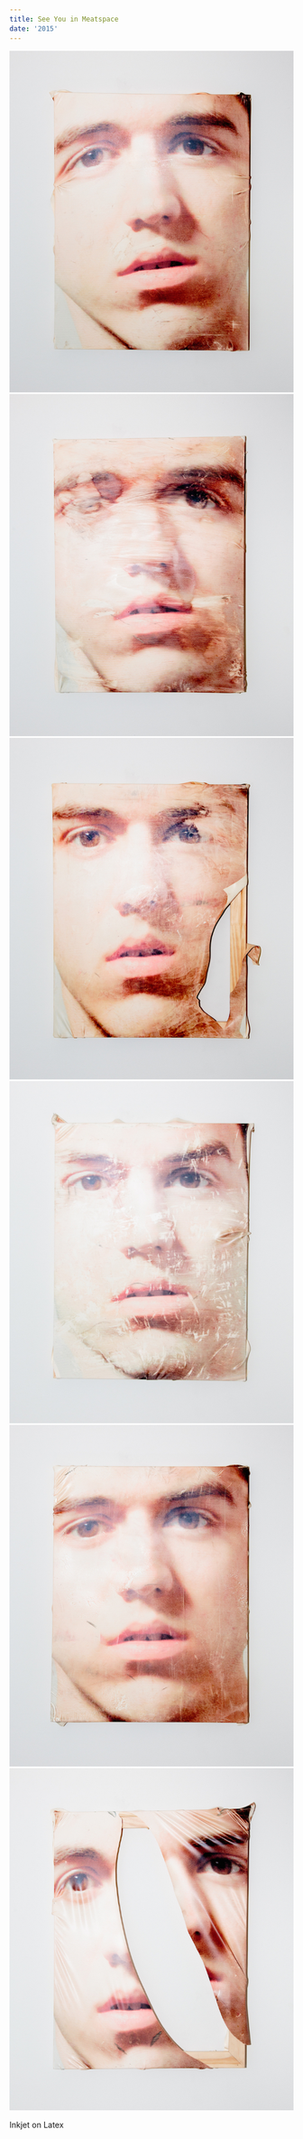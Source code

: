 ```yaml
---
title: See You in Meatspace
date: '2015'
---
```


![](01.jpg)
![](02.jpg)
![](03.jpg)
![](04.jpg)
![](05.jpg)
![](06.jpg)

Inkjet on Latex
